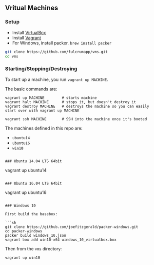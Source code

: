 ## Vritual Machines

### Setup

* Install [VirtualBox](https://www.virtualbox.org/wiki/Downloads)
* Install [Vagrant](https://www.vagrantup.com/downloads.html)
* For Windows, install packer. `brew install packer`


```sh
git clone https://github.com/fulcrumapp/vms.git
cd vms
```

### Starting/Stopping/Destroying

To start up a machine, you run `vagrant up MACHINE`.

The basic commands are:

```
vagrant up MACHINE        # starts machine
vagrant halt MACHINE      # stops it, but doesn't destroy it
vagrant destroy MACHINE   # destroys the machine so you can easily start over with vagrant up MACHINE

vagrant ssh MACHINE       # SSH into the machine once it's booted
```

The machines defined in this repo are:

* `ubuntu14`
* `ubuntu16`
* `win10`

```

### Ubuntu 14.04 LTS 64bit

```
vagrant up ubuntu14
```

### Ubuntu 16.04 LTS 64bit

```
vagrant up ubuntu16
```

### Windows 10

First build the basebox:

```sh
git clone https://github.com/joefitzgerald/packer-windows.git
cd packer-windows
packer build windows_10.json
vagrant box add win10-x64 windows_10_virtualbox.box
```

Then from the `vms` directory:

```
vagrant up win10
```
